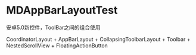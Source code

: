 # MDAppBarLayoutTest
安卓5.0新控件，ToolBar之间的组合使用

CoordinatorLayout + AppBarLayout + CollapsingToolbarLayout + Toolbar + NestedScrollView + FloatingActionButton
